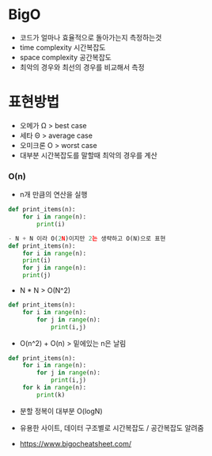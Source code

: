 # BigO
- 코드가 얼마나 효율적으로 돌아가는지 측정하는것
- time complexity 시간복잡도
- space complexity 공간복잡도
- 최악의 경우와 최선의 경우를 비교해서 측정


# 표현방법
- 오메가 Ω     > best case
- 세타 Θ      > average case
- 오미크론 O    > worst case
- 대부분 시간복잡도를 말할때 최악의 경우를 계산

### O(n)
- n개 만큼의 연산을 실행
```python
def print_items(n):
    for i in range(n):
        print(i)
```
```python
- N + N 이라 O(2N)이지만 2는 생략하고 O(N)으로 표현
def print_items(n):
    for i in range(n):
    print(i)
    for j in range(n):
    print(j)
```
- N * N > O(N^2)
```python
def print_items(n):
    for i in range(n):
        for j in range(n):
            print(i,j)
```
- O(n^2) + O(n) > 밑에있는 n은 날림
```python
def print_items(n):
    for i in range(n):
        for j in range(n):
            print(i,j)
    for k in range(n):
        print(k)
```
- 분할 정복이 대부분 O(logN)
  
- 유용한 사이트, 데이터 구조별로 시간복잡도 / 공간복잡도 알려줌
- https://www.bigocheatsheet.com/